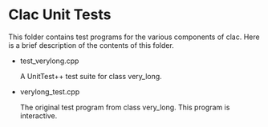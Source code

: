 
Clac Unit Tests
===============

This folder contains test programs for the various components of clac. Here is a brief
description of the contents of this folder.

+   test_verylong.cpp

    A UnitTest++ test suite for class very_long.
  
+   verylong_test.cpp

    The original test program from class very_long. This program is interactive.
